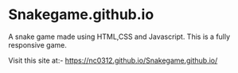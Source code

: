 # Snakegame.github.io
A snake game made using HTML,CSS and Javascript. This is a fully responsive game.

Visit this site at:-  https://nc0312.github.io/Snakegame.github.io/
